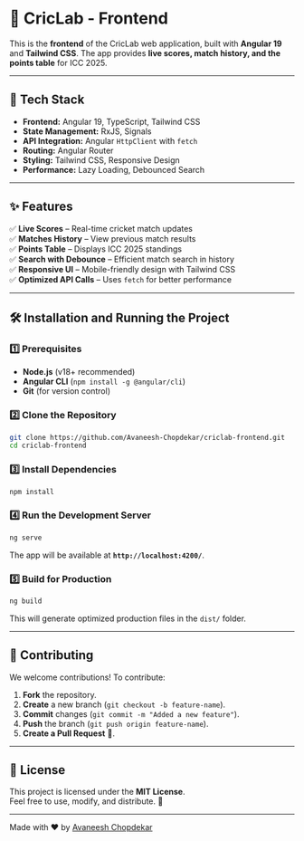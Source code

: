 # 🏏 CricLab - Frontend

This is the **frontend** of the CricLab web application, built with **Angular 19** and **Tailwind CSS**. The app provides **live scores, match history, and the points table** for ICC 2025.

---

## 🚀 Tech Stack

- **Frontend:** Angular 19, TypeScript, Tailwind CSS
- **State Management:** RxJS, Signals
- **API Integration:** Angular `HttpClient` with `fetch`
- **Routing:** Angular Router
- **Styling:** Tailwind CSS, Responsive Design
- **Performance:** Lazy Loading, Debounced Search

---

## ✨ Features

✅ **Live Scores** – Real-time cricket match updates  
✅ **Matches History** – View previous match results  
✅ **Points Table** – Displays ICC 2025 standings  
✅ **Search with Debounce** – Efficient match search in history  
✅ **Responsive UI** – Mobile-friendly design with Tailwind CSS  
✅ **Optimized API Calls** – Uses `fetch` for better performance

---

## 🛠️ Installation and Running the Project

### **1️⃣ Prerequisites**

- **Node.js** (v18+ recommended)
- **Angular CLI** (`npm install -g @angular/cli`)
- **Git** (for version control)

### **2️⃣ Clone the Repository**

```sh
git clone https://github.com/Avaneesh-Chopdekar/criclab-frontend.git
cd criclab-frontend
```

### **3️⃣ Install Dependencies**

```sh
npm install
```

### **4️⃣ Run the Development Server**

```sh
ng serve
```

The app will be available at **`http://localhost:4200/`**.

### **5️⃣ Build for Production**

```sh
ng build
```

This will generate optimized production files in the `dist/` folder.

---

## 🤝 Contributing

We welcome contributions! To contribute:

1. **Fork** the repository.
2. **Create** a new branch (`git checkout -b feature-name`).
3. **Commit** changes (`git commit -m "Added a new feature"`).
4. **Push** the branch (`git push origin feature-name`).
5. **Create a Pull Request** 🚀.

---

## 📜 License

This project is licensed under the **MIT License**.  
Feel free to use, modify, and distribute. 🏏

---

Made with ❤️ by [Avaneesh Chopdekar](https://github.com/Avaneesh-Chopdekar)
